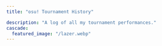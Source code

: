 ```yaml
---
title: "osu! Tournament History"

description: "A log of all my tournament performances."
cascade:
  featured_image: "/lazer.webp"
---
```




